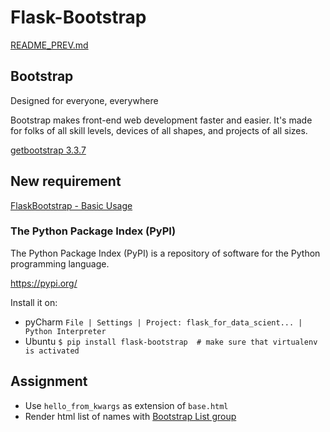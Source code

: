 # Flask-Bootstrap
[README_PREV.md](./README_PREV.md)

## Bootstrap
Designed for everyone, everywhere

Bootstrap makes front-end web development faster and easier.
It's made for folks of all skill levels, devices of all shapes, and projects of all sizes.

[getbootstrap 3.3.7][]

## New requirement
[FlaskBootstrap - Basic Usage][]

### The Python Package Index (PyPI)
The Python Package Index (PyPI) is a repository of software for the Python programming language.

https://pypi.org/

Install it on:
* pyCharm `File | Settings | Project: flask_for_data_scient... | Python Interpreter`
* Ubuntu `$ pip install flask-bootstrap  # make sure that virtualenv is activated`

## Assignment
* Use `hello_from_kwargs` as extension of `base.html`
* Render html list of names with [Bootstrap List group][]

[getbootstrap 3.3.7]: https://getbootstrap.com/docs/3.3/
[FlaskBootstrap - Basic Usage]: https://pythonhosted.org/Flask-Bootstrap/basic-usage.html
[Bootstrap List group]: https://getbootstrap.com/docs/3.4/components/#list-group
